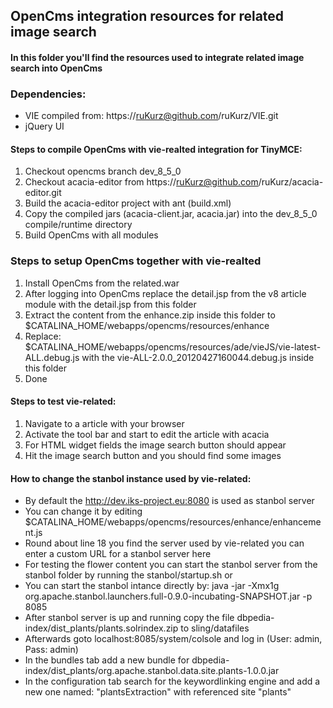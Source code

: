 ## OpenCms integration resources for related image search
#### In this folder you'll find the resources used to integrate related image search into OpenCms


### Dependencies:

- VIE compiled from: https://ruKurz@github.com/ruKurz/VIE.git
- jQuery UI


#### Steps to compile OpenCms with vie-realted integration for TinyMCE:

1. Checkout opencms branch dev_8_5_0
2. Checkout acacia-editor from https://ruKurz@github.com/ruKurz/acacia-editor.git
3. Build the acacia-editor project with ant (build.xml)
4. Copy the compiled jars (acacia-client.jar, acacia.jar) into the dev_8_5_0 compile/runtime directory
5. Build OpenCms with all modules


### Steps to setup OpenCms together with vie-realted

1. Install OpenCms from the related.war
2. After logging into OpenCms replace the detail.jsp from the v8 article module with the detail.jsp from this folder
3. Extract the content from the enhance.zip inside this folder to $CATALINA_HOME/webapps/opencms/resources/enhance
4. Replace: $CATALINA_HOME/webapps/opencms/resources/ade/vieJS/vie-latest-ALL.debug.js with the vie-ALL-2.0.0_20120427160044.debug.js inside this folder
5. Done


#### Steps to test vie-related:

1. Navigate to a article with your browser
2. Activate the tool bar and start to edit the article with acacia
3. For HTML widget fields the image search button should appear
4. Hit the image search button and you should find some images


#### How to change the stanbol instance used by vie-related:

- By default the http://dev.iks-project.eu:8080 is used as stanbol server
- You can change it by editing $CATALINA_HOME/webapps/opencms/resources/enhance/enhancement.js
- Round about line 18 you find the server used by vie-related you can enter a custom URL for a stanbol server here
- For testing the flower content you can start the stanbol server from the stanbol folder by running the stanbol/startup.sh or
- You can start the stanbol intance directly by: java -jar -Xmx1g org.apache.stanbol.launchers.full-0.9.0-incubating-SNAPSHOT.jar -p 8085
- After stanbol server is up and running copy the file dbpedia-index/dist_plants/plants.solrindex.zip to sling/datafiles
- Afterwards goto localhost:8085/system/colsole and log in (User: admin, Pass: admin)
- In the bundles tab add a new bundle for dbpedia-index/dist_plants/org.apache.stanbol.data.site.plants-1.0.0.jar
- In the configuration tab search for the keywordlinking engine and add a new one named: "plantsExtraction" with referenced site "plants"
